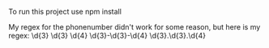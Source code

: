 To run this project use npm install

My regex for the phonenumber didn't work for some reason, but here is my regex: \d{3} \d{3} \d{4} \d{3}-\d{3}-\d{4} \d{3}.\d{3}.\d{4}
